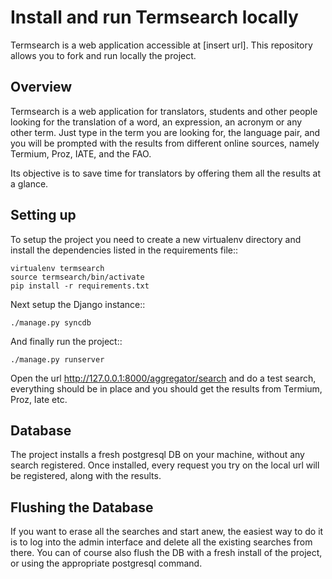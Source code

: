 Install and run Termsearch locally
==================================

Termsearch is a web application accessible at [insert url].
This repository allows you to fork and run locally the project.

Overview
--------
Termsearch is a web application for translators, students and other people looking for the translation of a word, an expression, an acronym or any other term.
Just type in the term you are looking for, the language pair, and you will be prompted with the results from different online sources, namely Termium, Proz, IATE, and the FAO.

Its objective is to save time for translators by offering them all the results at a glance.


Setting up
----------

To setup the project you need to create a new virtualenv directory and install
the dependencies listed in the requirements file::

    virtualenv termsearch
    source termsearch/bin/activate
    pip install -r requirements.txt

Next setup the Django instance::

    ./manage.py syncdb

And finally run the project::

    ./manage.py runserver

Open the url http://127.0.0.1:8000/aggregator/search and do a test search, everything should be in place and you should get the results from Termium, Proz, Iate etc.

Database
--------

The project installs a fresh postgresql DB on your machine, without any search registered.
Once installed, every request you try on the local url will be registered, along with the results.

Flushing the Database
---------------------

If you want to erase all the searches and start anew, the easiest way to do it is to log into the admin interface and delete all the existing searches from there.
You can of course also flush the DB with a fresh install of the project, or using the appropriate postgresql command.